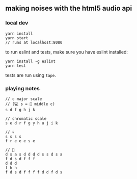 ## making noises with the html5 audio api

### local dev
```
yarn install
yarn start
// runs at localhost:8080
```

to run eslint and tests, make sure you have eslint installed:
```
yarn install -g eslint
yarn test
```

tests are run using `tape`.

### playing notes
```
// c major scale
// (💻 ️s = 🎹 middle c)
s d f g h j k
```

```
// chromatic scale
s e d r f g y h u j i k
```

```
// 💀
s s s s
f r e e e s e
```

```
// 🐑
d s a s d d d d s s d s a
f d s d f f f
d d d
f h h
f d s d f f f f d d f d s
```
